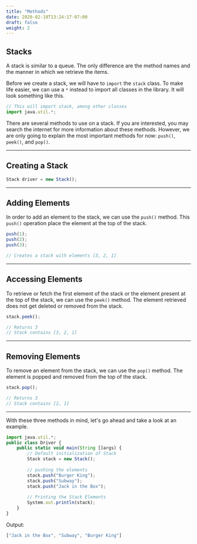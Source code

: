 ```yaml
---
title: "Methods"
date: 2020-02-10T13:24:17-07:00
draft: false
weight: 2
--- 
```


## Stacks

A stack is similar to a queue. The only difference are the method names and the manner in which we retrieve the items.

Before we create a stack, we will have to `import` the `stack` class. To make life easier, we can use a `*` instead to import all classes in the library. It will look something like this.

```js javascript
// This will import stack, among other classes
import java.util.*;
```
There are several methods to use on a stack. If you are interested, you may search the internet for more information about these methods. However, we are only going to explain the most important methods for now: `push()`, `peek()`, and `pop()`.

<hr>

## Creating a Stack
    
```js javascript
Stack driver = new Stack();
```

<hr>

## Adding Elements

In order to add an element to the stack, we can use the `push()` method. This `push()` operation place the element at the top of the stack.

```js javascript
push(1);
push(2);
push(3);

// Creates a stack with elements [3, 2, 1]
```

<hr>

## Accessing Elements

To retrieve or fetch the first element of the stack or the element present at the top of the stack, we can use the `peek()` method. The element retrieved does not get deleted or removed from the stack.

```js javascript
stack.peek();

// Returns 3
// Stack contains [3, 2, 1]
```

<hr>

## Removing Elements 

To remove an element from the stack, we can use the `pop()` method. The element is popped and removed from the top of the stack.

```js javascript
stack.pop();

// Returns 3
// Stack contains [2, 1]
```

<hr>

With these three methods in mind, let's go ahead and take a look at an example.

```js javascript
import java.util.*;
public class Driver {
    public static void main(String []args) {
        // Default initialization of Stack 
        Stack stack = new Stack(); 
  
        // pushing the elements 
        stack.push("Burger King"); 
        stack.push("Subway"); 
        stack.push("Jack in the Box"); 
  
        // Printing the Stack Elements 
        System.out.println(stack); 
    }
}
```

Output:

```js javascript
["Jack in the Box", "Subway", "Burger King"]
```

